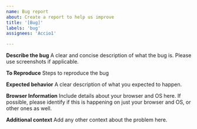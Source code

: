 ```yaml
---
name: Bug report
about: Create a report to help us improve
title: '[Bug]'
labels: 'bug'
assignees: 'Accio1'

---
```


**Describe the bug**
A clear and concise description of what the bug is. Please use screenshots if applicable.

**To Reproduce**
Steps to reproduce the bug

**Expected behavior**
A clear description of what you expected to happen.

**Browser Information**
Include details about your browser and OS here. If possible, please identify if this is happening on just your browser and OS, or other ones as well.

**Additional context**
Add any other context about the problem here.
